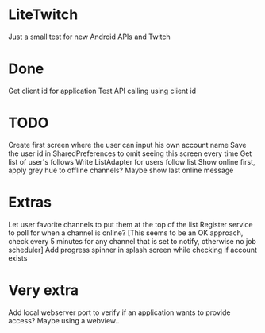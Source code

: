 # LiteTwitch
Just a small test for new Android APIs and Twitch

# Done
Get client id for application
Test API calling using client id

# TODO
Create first screen where the user can input his own account name
Save the user id in SharedPreferences to omit seeing this screen every time
Get list of user's follows
Write ListAdapter for users follow list
Show online first, apply grey hue to offline channels? Maybe show last online message


# Extras
Let user favorite channels to put them at the top of the list
Register service to poll for when a channel is online? [This seems to be an OK approach, check every 5 minutes for any channel that is set to notify, otherwise no job scheduler]
Add progress spinner in splash screen while checking if account exists

# Very extra
Add local webserver port to verify if an application wants to provide access? Maybe using a webview..